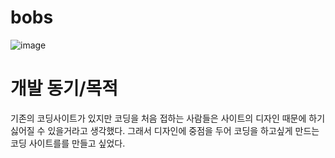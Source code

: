 # bobs
![image](https://user-images.githubusercontent.com/112620303/190142051-bda8a01a-2e45-49d7-a3e0-76cad5be5577.png)
# 개발 동기/목적
기존의 코딩사이트가 있지만
코딩을 처음 접하는 사람들은 사이트의 디자인 때문에 
하기싫어질 수 있을거라고 생각했다. 
그래서 디자인에 중점을 두어 코딩을 하고싶게 
만드는 코딩 사이트를를 만들고 싶었다.
